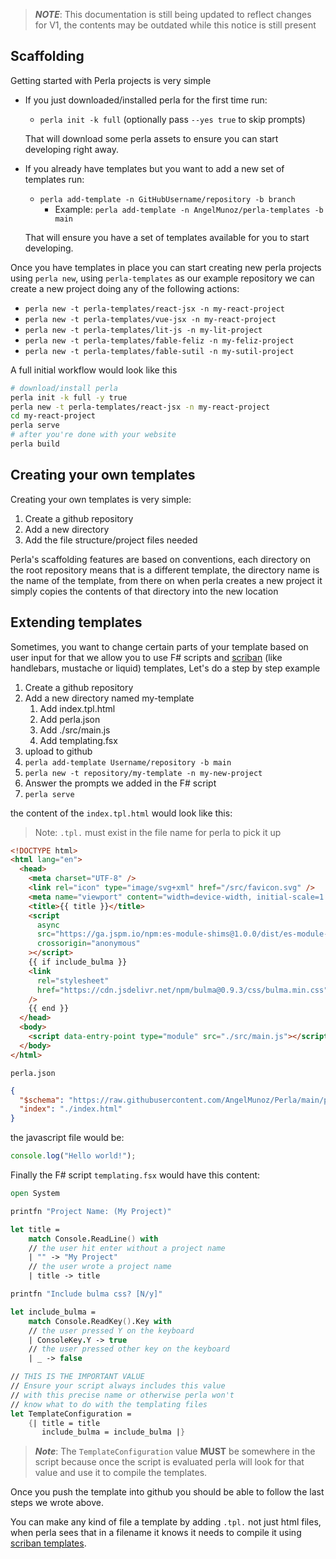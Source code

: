[scriban]: https://github.com/scriban/scriban
[scriban templates]: https://github.com/scriban/scriban/blob/master/doc/language.md

> **_NOTE_**: This documentation is still being updated to reflect changes for V1, the contents may be outdated while this notice is still present

## Scaffolding

Getting started with Perla projects is very simple

- If you just downloaded/installed perla for the first time run:

  - `perla init -k full` (optionally pass `--yes true` to skip prompts)

  That will download some perla assets to ensure you can start developing right away.

- If you already have templates but you want to add a new set of templates run:

  - `perla add-template -n GitHubUsername/repository -b branch`
    - Example: `perla add-template -n AngelMunoz/perla-templates -b main`

  That will ensure you have a set of templates available for you to start developing.

Once you have templates in place you can start creating new perla projects using `perla new`, using `perla-templates` as our example repository we can create a new project doing any of the following actions:

- `perla new -t perla-templates/react-jsx -n my-react-project`
- `perla new -t perla-templates/vue-jsx -n my-react-project`
- `perla new -t perla-templates/lit-js -n my-lit-project`
- `perla new -t perla-templates/fable-feliz -n my-feliz-project`
- `perla new -t perla-templates/fable-sutil -n my-sutil-project`

A full initial workflow would look like this

```sh
# download/install perla
perla init -k full -y true
perla new -t perla-templates/react-jsx -n my-react-project
cd my-react-project
perla serve
# after you're done with your website
perla build
```

## Creating your own templates

Creating your own templates is very simple:

1. Create a github repository
2. Add a new directory
3. Add the file structure/project files needed

Perla's scaffolding features are based on conventions, each directory on the root repository means that is a different template, the directory name is the name of the template, from there on when perla creates a new project it simply copies the contents of that directory into the new location

## Extending templates

Sometimes, you want to change certain parts of your template based on user input for that we allow you to use F# scripts and [scriban] (like handlebars, mustache or liquid) templates, Let's do a step by step example

1. Create a github repository
2. Add a new directory named my-template
   1. Add index.tpl.html
   2. Add perla.json
   3. Add ./src/main.js
   4. Add templating.fsx
3. upload to github
4. `perla add-template Username/repository -b main`
5. `perla new -t repository/my-template -n my-new-project`
6. Answer the prompts we added in the F# script
7. `perla serve`

the content of the `index.tpl.html` would look like this:

> Note: `.tpl.` must exist in the file name for perla to pick it up

```html
<!DOCTYPE html>
<html lang="en">
  <head>
    <meta charset="UTF-8" />
    <link rel="icon" type="image/svg+xml" href="/src/favicon.svg" />
    <meta name="viewport" content="width=device-width, initial-scale=1.0" />
    <title>{{ title }}</title>
    <script
      async
      src="https://ga.jspm.io/npm:es-module-shims@1.0.0/dist/es-module-shims.js"
      crossorigin="anonymous"
    ></script>
    {{ if include_bulma }}
    <link
      rel="stylesheet"
      href="https://cdn.jsdelivr.net/npm/bulma@0.9.3/css/bulma.min.css"
    />
    {{ end }}
  </head>
  <body>
    <script data-entry-point type="module" src="./src/main.js"></script>
  </body>
</html>
```

`perla.json`

```json
{
  "$schema": "https://raw.githubusercontent.com/AngelMunoz/Perla/main/perla.schema.json",
  "index": "./index.html"
}
```

the javascript file would be:

```javascript
console.log("Hello world!");
```

Finally the F# script `templating.fsx` would have this content:

```fsharp
open System

printfn "Project Name: (My Project)"

let title =
    match Console.ReadLine() with
    // the user hit enter without a project name
    | "" -> "My Project"
    // the user wrote a project name
    | title -> title

printfn "Include bulma css? [N/y]"

let include_bulma =
    match Console.ReadKey().Key with
    // the user pressed Y on the keyboard
    | ConsoleKey.Y -> true
    // the user pressed other key on the keyboard
    | _ -> false

// THIS IS THE IMPORTANT VALUE
// Ensure your script always includes this value
// with this precise name or otherwise perla won't
// know what to do with the templating files
let TemplateConfiguration =
    {| title = title
       include_bulma = include_bulma |}
```

> **_Note_**: The `TemplateConfiguration` value **MUST** be somewhere in the script because once the script is evaluated perla will look for that value and use it to compile the templates.

Once you push the template into github you should be able to follow the last steps we wrote above.

You can make any kind of file a template by adding `.tpl.` not just html files, when perla sees that in a filename it knows it needs to compile it using [scriban templates].
